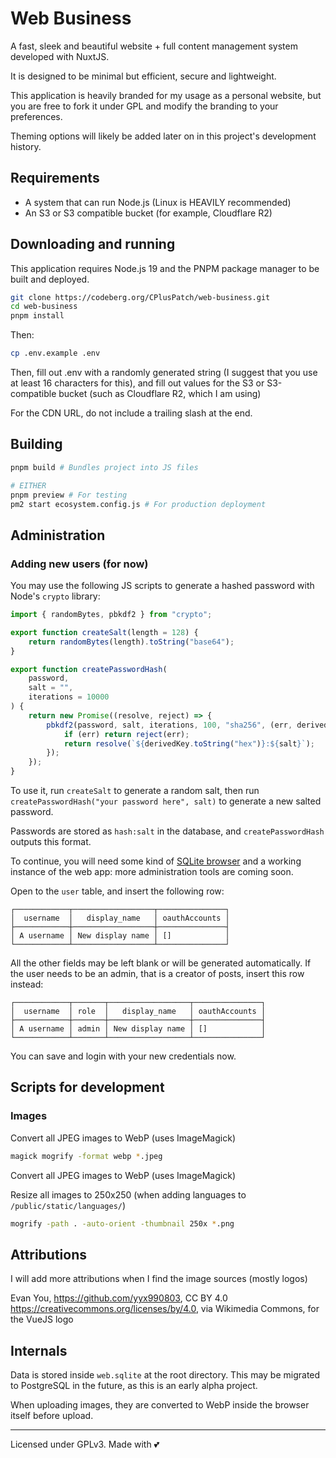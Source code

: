 # Web Business

A fast, sleek and beautiful website + full content management system developed with NuxtJS.

It is designed to be minimal but efficient, secure and lightweight.

This application is heavily branded for my usage as a personal website, but you are free to fork it under GPL and modify the branding to your preferences.

Theming options will likely be added later on in this project's development history.

## Requirements

- A system that can run Node.js (Linux is HEAVILY recommended)
- An S3 or S3 compatible bucket (for example, Cloudflare R2)

## Downloading and running

This application requires Node.js 19 and the PNPM package manager to be built and deployed.

```bash
git clone https://codeberg.org/CPlusPatch/web-business.git
cd web-business
pnpm install
```

Then:
```bash
cp .env.example .env
```

Then, fill out .env with a randomly generated string (I suggest that you use at least 16 characters for this), and fill out values for the S3 or S3-compatible bucket (such as Cloudflare R2, which I am using)

For the CDN URL, do not include a trailing slash at the end.

## Building

```bash
pnpm build # Bundles project into JS files

# EITHER
pnpm preview # For testing
pm2 start ecosystem.config.js # For production deployment
```

## Administration

### Adding new users (for now)

You may use the following JS scripts to generate a hashed password with Node's `crypto` library:

```js
import { randomBytes, pbkdf2 } from "crypto";

export function createSalt(length = 128) {
	return randomBytes(length).toString("base64");
}

export function createPasswordHash(
	password,
	salt = "",
	iterations = 10000
) {
	return new Promise((resolve, reject) => {
		pbkdf2(password, salt, iterations, 100, "sha256", (err, derivedKey) => {
			if (err) return reject(err);
			return resolve(`${derivedKey.toString("hex")}:${salt}`);
		});
	});
}
```

To use it, run `createSalt` to generate a random salt, then run `createPasswordHash("your password here", salt)` to generate a new salted password.

Passwords are stored as `hash:salt` in the database, and `createPasswordHash` outputs this format.

To continue, you will need some kind of [SQLite browser](https://sqlitebrowser.org/) and a working instance of the web app: more administration tools are coming soon.

Open to the `user` table, and insert the following row:
```
┌────────────┬──────────────────┬───────────────┐
│  username  │   display_name   │ oauthAccounts │
├────────────┼──────────────────┼───────────────┤
│ A username │ New display name │ []            │
└────────────┴──────────────────┴───────────────┘
```

All the other fields may be left blank or will be generated automatically. If the user needs to be an admin, that is a creator of posts, insert this row instead:

```
┌────────────┬───────┬──────────────────┬───────────────┐
│  username  │ role  │   display_name   │ oauthAccounts │
├────────────┼───────┼──────────────────┼───────────────┤
│ A username │ admin │ New display name │ []            │
└────────────┴───────┴──────────────────┴───────────────┘
```

You can save and login with your new credentials now.

## Scripts for development

### Images

Convert all JPEG images to WebP (uses ImageMagick)
```bash
magick mogrify -format webp *.jpeg
```
Convert all JPEG images to WebP (uses ImageMagick)

Resize all images to 250x250 (when adding languages to `/public/static/languages/`)
```bash
mogrify -path . -auto-orient -thumbnail 250x *.png
```
## Attributions

I will add more attributions when I find the image sources (mostly logos)

Evan You, https://github.com/yyx990803, CC BY 4.0 
<https://creativecommons.org/licenses/by/4.0>, via Wikimedia Commons, for the VueJS logo

## Internals

Data is stored inside `web.sqlite` at the root directory. This may be migrated to PostgreSQL in the future, as this is an early alpha project.

When uploading images, they are converted to WebP inside the browser itself before upload.

---
Licensed under GPLv3. Made with 💕